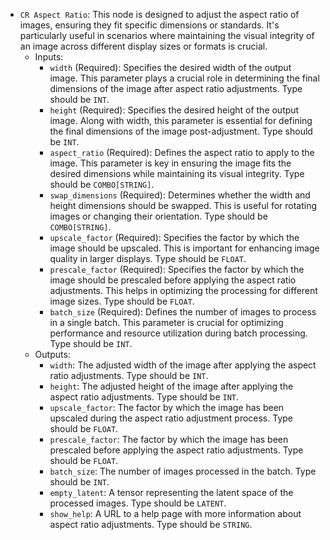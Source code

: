 - `CR Aspect Ratio`: This node is designed to adjust the aspect ratio of images, ensuring they fit specific dimensions or standards. It's particularly useful in scenarios where maintaining the visual integrity of an image across different display sizes or formats is crucial.
    - Inputs:
        - `width` (Required): Specifies the desired width of the output image. This parameter plays a crucial role in determining the final dimensions of the image after aspect ratio adjustments. Type should be `INT`.
        - `height` (Required): Specifies the desired height of the output image. Along with width, this parameter is essential for defining the final dimensions of the image post-adjustment. Type should be `INT`.
        - `aspect_ratio` (Required): Defines the aspect ratio to apply to the image. This parameter is key in ensuring the image fits the desired dimensions while maintaining its visual integrity. Type should be `COMBO[STRING]`.
        - `swap_dimensions` (Required): Determines whether the width and height dimensions should be swapped. This is useful for rotating images or changing their orientation. Type should be `COMBO[STRING]`.
        - `upscale_factor` (Required): Specifies the factor by which the image should be upscaled. This is important for enhancing image quality in larger displays. Type should be `FLOAT`.
        - `prescale_factor` (Required): Specifies the factor by which the image should be prescaled before applying the aspect ratio adjustments. This helps in optimizing the processing for different image sizes. Type should be `FLOAT`.
        - `batch_size` (Required): Defines the number of images to process in a single batch. This parameter is crucial for optimizing performance and resource utilization during batch processing. Type should be `INT`.
    - Outputs:
        - `width`: The adjusted width of the image after applying the aspect ratio adjustments. Type should be `INT`.
        - `height`: The adjusted height of the image after applying the aspect ratio adjustments. Type should be `INT`.
        - `upscale_factor`: The factor by which the image has been upscaled during the aspect ratio adjustment process. Type should be `FLOAT`.
        - `prescale_factor`: The factor by which the image has been prescaled before applying the aspect ratio adjustments. Type should be `FLOAT`.
        - `batch_size`: The number of images processed in the batch. Type should be `INT`.
        - `empty_latent`: A tensor representing the latent space of the processed images. Type should be `LATENT`.
        - `show_help`: A URL to a help page with more information about aspect ratio adjustments. Type should be `STRING`.
